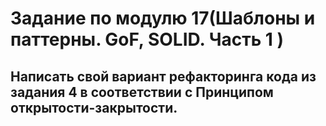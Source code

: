 # Задание по модулю 17(Шаблоны и паттерны. GoF, SOLID. Часть 1  )
## Написать свой вариант рефакторинга кода из задания 4 в соответствии с Принципом открытости-закрытости.
